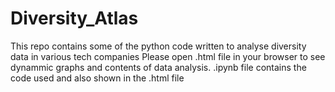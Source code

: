 # Diversity_Atlas
This repo contains some of the python code written to analyse diversity data in various tech companies
Please open .html file in your browser to see dynammic graphs and contents of data analysis.
.ipynb file contains the code used and also shown in the .html file
